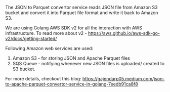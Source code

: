 The JSON to Parquet convertor service reads JSON file from Amazon S3 bucket and convert it into Parquet file format and write it back to Amazon S3.

We are using Golang AWS SDK v2 for all the interaction with AWS infrastructure.
To read more about v2 - https://aws.github.io/aws-sdk-go-v2/docs/getting-started/

Following Amazon web services are used:
1. Amazon S3 - for storing JSON and Apache Parquet files
2. SQS Queue - notifying whenever new JSON files is uploaded/ created to S3 bucket.

For more details, checkout this blog: https://gajendarp05.medium.com/json-to-apache-parquet-convertor-service-in-golang-7eedb91ca8f8
